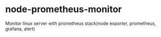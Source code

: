 # node-prometheus-monitor
Monitor linux server with prometheus stack(node exporter, prometheus, grafana, alert)
